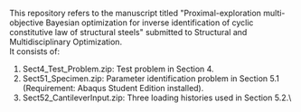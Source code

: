 This repository refers to the manuscript titled "Proximal-exploration multi-objective Bayesian optimization for inverse identification of cyclic constitutive law of structural steels" submitted to Structural and Multidisciplinary Optimization.\
It consists of:
  1. Sect4_Test_Problem.zip: Test problem in Section 4.
  2. Sect51_Specimen.zip: Parameter identification problem in Section 5.1 (Requirement: Abaqus Student Edition installed).
  3. Sect52_CantileverInput.zip: Three loading histories used in Section 5.2.\
